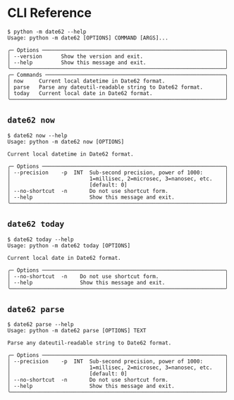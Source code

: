 # CLI Reference

<!-- docsub: begin -->
<!-- docsub: help python -m date62 -->
<!-- docsub: lines after 2 upto -1 -->
<!-- docsub: strip -->
```shell
$ python -m date62 --help
Usage: python -m date62 [OPTIONS] COMMAND [ARGS]...

╭─ Options ──────────────────────────────────────────────────────────╮
│ --version      Show the version and exit.                          │
│ --help         Show this message and exit.                         │
╰────────────────────────────────────────────────────────────────────╯
╭─ Commands ─────────────────────────────────────────────────────────╮
│ now     Current local datetime in Date62 format.                   │
│ parse   Parse any dateutil-readable string to Date62 format.       │
│ today   Current local date in Date62 format.                       │
╰────────────────────────────────────────────────────────────────────╯
```
<!-- docsub: end -->

## `date62 now`

<!-- docsub: begin -->
<!-- docsub: help python -m date62 now -->
<!-- docsub: lines after 2 upto -1 -->
<!-- docsub: strip -->
```shell
$ date62 now --help
Usage: python -m date62 now [OPTIONS]

Current local datetime in Date62 format.

╭─ Options ──────────────────────────────────────────────────────────╮
│ --precision    -p  INT  Sub-second precision, power of 1000:       │
│                         1=millisec, 2=microsec, 3=nanosec, etc.    │
│                         [default: 0]                               │
│ --no-shortcut  -n       Do not use shortcut form.                  │
│ --help                  Show this message and exit.                │
╰────────────────────────────────────────────────────────────────────╯
```
<!-- docsub: end -->

## `date62 today`

<!-- docsub: begin -->
<!-- docsub: help python -m date62 today -->
<!-- docsub: lines after 2 upto -1 -->
<!-- docsub: strip -->
```shell
$ date62 today --help
Usage: python -m date62 today [OPTIONS]

Current local date in Date62 format.

╭─ Options ──────────────────────────────────────────────────────────╮
│ --no-shortcut  -n    Do not use shortcut form.                     │
│ --help               Show this message and exit.                   │
╰────────────────────────────────────────────────────────────────────╯
```
<!-- docsub: end -->


## `date62 parse`

<!-- docsub: begin -->
<!-- docsub: help python -m date62 parse -->
<!-- docsub: lines after 2 upto -1 -->
<!-- docsub: strip -->
```shell
$ date62 parse --help
Usage: python -m date62 parse [OPTIONS] TEXT

Parse any dateutil-readable string to Date62 format.

╭─ Options ──────────────────────────────────────────────────────────╮
│ --precision    -p  INT  Sub-second precision, power of 1000:       │
│                         1=millisec, 2=microsec, 3=nanosec, etc.    │
│                         [default: 0]                               │
│ --no-shortcut  -n       Do not use shortcut form.                  │
│ --help                  Show this message and exit.                │
╰────────────────────────────────────────────────────────────────────╯
```
<!-- docsub: end -->

